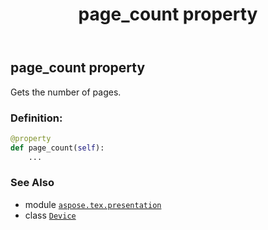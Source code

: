 ﻿---
title: page_count property
second_title: Aspose.TeX for Python via .NET API References
description: 
type: docs
weight: 210
url: /python-net/aspose.tex.presentation/device/page_count/
is_root: false
---

## page_count property


Gets the number of pages.
### Definition:
```python
@property
def page_count(self):
    ...
```

### See Also
* module [`aspose.tex.presentation`](../../)
* class [`Device`](/tex/python-net/aspose.tex.presentation/device)
